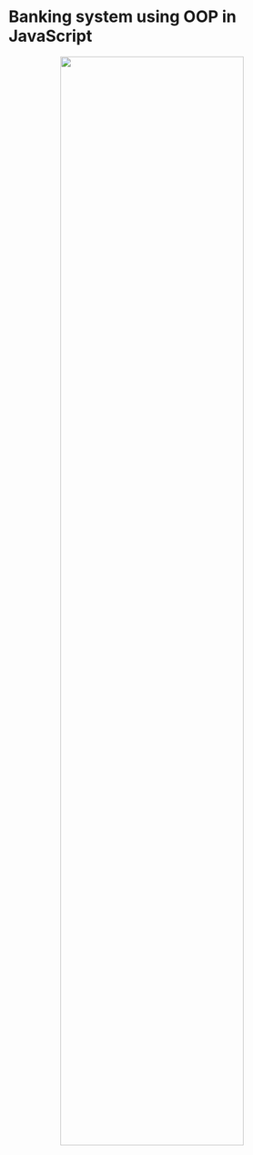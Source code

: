 # Banking system using OOP in JavaScript
<p align="center">
<img src="https://github.com/MadhushaT/banking-system-using-OOP/assets/115420734/1d6b3c96-8049-4634-a367-f00fc3e09a46" width="80%" height="70%"/>
</p>
